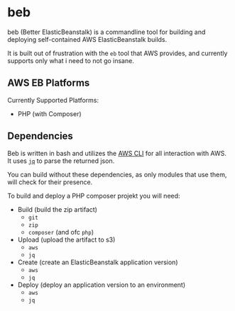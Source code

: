beb
===

beb (Better ElasticBeanstalk) is a commandline tool for
building and deploying self-contained AWS ElasticBeanstalk builds.

It is built out of frustration with the `eb` tool that AWS provides,
and currently supports only what i need to not go insane.


AWS EB Platforms
----------------

Currently Supported Platforms:

- PHP (with Composer)



Dependencies
------------

Beb is written in bash and utilizes the [AWS CLI][awscli] for all
interaction with AWS. It uses [`jq`][jq] to parse the returned json.

You can build without these dependencies, as only modules that use
them, will check for their presence.

To build and deploy a PHP composer projekt you will need:

- Build (build the zip artifact)
    - `git`
    - `zip`
    - `composer` (and ofc `php`)
- Upload (upload the artifact to s3)
    - `aws`
    - `jq`
- Create (create an ElasticBeanstalk application version)
    - `aws`
    - `jq`
- Deploy (deploy an application version to an environment)
    - `aws`
    - `jq`











[awscli]: http://aws.amazon.com/cli/
[jq]: http://stedolan.github.io/jq/

